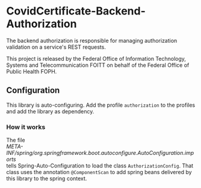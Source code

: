 # CovidCertificate-Backend-Authorization

The backend authorization is responsible for managing authorization validation on a service's REST requests.

This project is released by the Federal Office of Information Technology, Systems and Telecommunication FOITT on behalf of the Federal Office of Public Health FOPH.

## Configuration

This library is auto-configuring. Add the profile `authorization` to the profiles and add the library as dependency.

### How it works

The file <br><i>META-INF/spring/org.springframework.boot.autoconfigure.AutoConfiguration.imports</i><br> 
tells Spring-Auto-Configuration to load the class `AuthorizationConfig`. That class uses the annotation `@ComponentScan`
to add spring beans delivered by this library to the spring context.